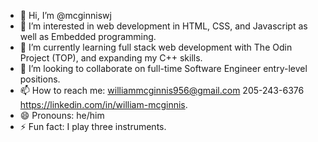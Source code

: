 - 👋 Hi, I’m @mcginniswj
- 👀 I’m interested in web development in HTML, CSS, and Javascript as well as Embedded programming.
- 🌱 I’m currently learning full stack web development with The Odin Project (TOP), and expanding my C++ skills. 
- 💞️ I’m looking to collaborate on full-time Software Engineer entry-level positions.
- 📫 How to reach me: williammcginnis956@gmail.com  205-243-6376 https://linkedin.com/in/william-mcginnis.
- 😄 Pronouns: he/him
- ⚡ Fun fact: I play three instruments. 

<!---
mcginniswj/mcginniswj is a ✨ special ✨ repository because its `README.md` (this file) appears on your GitHub profile.
You can click the Preview link to take a look at your changes.
--->
